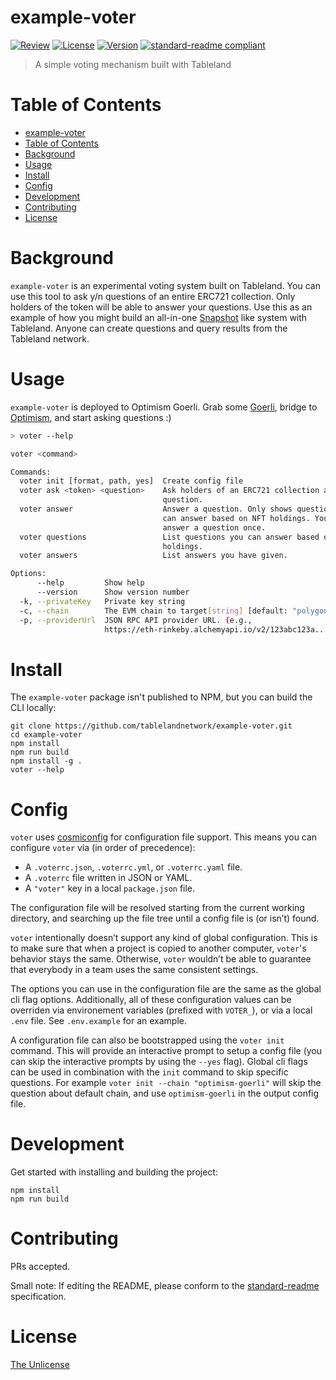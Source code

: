 # example-voter

[![Review](https://github.com/tablelandnetwork/example-voter/actions/workflows/review.yml/badge.svg)](https://github.com/tablelandnetwork/example-voter/actions/workflows/review.yml)
[![License](https://img.shields.io/github/license/tablelandnetwork/example-voter.svg)](./LICENSE)
[![Version](https://img.shields.io/github/package-json/v/tablelandnetwork/example-voter.svg)](./package.json)
[![standard-readme compliant](https://img.shields.io/badge/standard--readme-OK-green.svg)](https://github.com/RichardLitt/standard-readme)

> A simple voting mechanism built with Tableland

# Table of Contents

- [example-voter](#example-voter)
- [Table of Contents](#table-of-contents)
- [Background](#background)
- [Usage](#usage)
- [Install](#install)
- [Config](#config)
- [Development](#development)
- [Contributing](#contributing)
- [License](#license)

# Background

`example-voter` is an experimental voting system built on Tableland. You can use this tool to ask y/n questions of an entire ERC721 collection. Only holders of the token will be able to answer your questions. Use this as an example of how you might build an all-in-one [Snapshot](https://snapshot.org/) like system with Tableland. Anyone can create questions and query results from the Tableland network.

# Usage

`example-voter` is deployed to Optimism Goerli. Grab some [Goerli](https://goerlifaucet.com/), bridge to [Optimism](https://app.optimism.io/bridge/deposit), and start asking questions :)

```bash
> voter --help

voter <command>

Commands:
  voter init [format, path, yes]  Create config file
  voter ask <token> <question>    Ask holders of an ERC721 collection a
                                  question.
  voter answer                    Answer a question. Only shows questions you
                                  can answer based on NFT holdings. You can only
                                  answer a question once.
  voter questions                 List questions you can answer based on NFT
                                  holdings.
  voter answers                   List answers you have given.

Options:
      --help         Show help                                         [boolean]
      --version      Show version number                               [boolean]
  -k, --privateKey   Private key string                                 [string]
  -c, --chain        The EVM chain to target[string] [default: "polygon-mumbai"]
  -p, --providerUrl  JSON RPC API provider URL. (e.g.,
                     https://eth-rinkeby.alchemyapi.io/v2/123abc123a...)[string]
```

# Install

The `example-voter` package isn't published to NPM, but you can build the CLI locally:

```
git clone https://github.com/tablelandnetwork/example-voter.git
cd example-voter
npm install
npm run build
npm install -g .
voter --help
```

# Config

`voter` uses [cosmiconfig](https://github.com/davidtheclark/cosmiconfig) for configuration file support. This means you can configure `voter` via (in order of precedence):

- A `.voterrc.json`, `.voterrc.yml`, or `.voterrc.yaml` file.
- A `.voterrc` file written in JSON or YAML.
- A `"voter"` key in a local `package.json` file.

The configuration file will be resolved starting from the current working directory, and searching up the file tree until a config file is (or isn’t) found.

`voter` intentionally doesn’t support any kind of global configuration. This is to make sure that when a project is copied to another computer, `voter`'s behavior stays the same. Otherwise, `voter` wouldn’t be able to guarantee that everybody in a team uses the same consistent settings.

The options you can use in the configuration file are the same as the global cli flag options. Additionally, all of these configuration values can be overriden via environement variables (prefixed with `VOTER_`), or via a local `.env` file. See `.env.example` for an example.

A configuration file can also be bootstrapped using the `voter init` command. This will provide an interactive prompt to setup a config file (you can skip the interactive prompts by using the `--yes` flag). Global cli flags can be used in combination with the `init` command to skip specific questions. For example `voter init --chain "optimism-goerli"` will skip the question about default chain, and use `optimism-goerli` in the output config file.

# Development

Get started with installing and building the project:

```shell
npm install
npm run build
```

# Contributing

PRs accepted.

Small note: If editing the README, please conform to the
[standard-readme](https://github.com/RichardLitt/standard-readme) specification.

# License

[The Unlicense](LICENSE)
